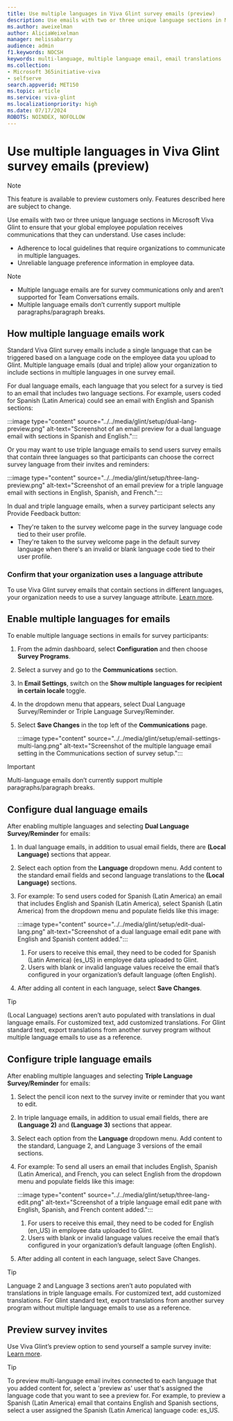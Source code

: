 ```yaml
---
title: Use multiple languages in Viva Glint survey emails (preview)
description: Use emails with two or three unique language sections in Microsoft Viva Glint to ensure that your global employee population receives communications that they can understand.
ms.author: aweixelman
author: AliciaWeixelman
manager: melissabarry
audience: admin
f1.keywords: NOCSH
keywords: multi-language, multiple language email, email translations
ms.collection:  
- Microsoft 365initiative-viva
- selfserve 
search.appverid: MET150 
ms.topic: article
ms.service: viva-glint
ms.localizationpriority: high
ms.date: 07/17/2024
ROBOTS: NOINDEX, NOFOLLOW
---
```


# Use multiple languages in Viva Glint survey emails (preview)

> [!NOTE]
> This feature is available to preview customers only. Features described here are subject to change.

Use emails with two or three unique language sections in Microsoft Viva Glint to ensure that your global employee population receives communications that they can understand. Use cases include:

- Adherence to local guidelines that require organizations to communicate in multiple languages.
- Unreliable language preference information in employee data.

> [!NOTE]
> - Multiple language emails are for survey communications only and aren’t supported for Team Conversations emails.
> - Multiple language emails don’t currently support multiple paragraphs/paragraph breaks.

## How multiple language emails work

Standard Viva Glint survey emails include a single language that can be triggered based on a language code on the employee data you upload to Glint. Multiple language emails (dual and triple) allow your organization to include sections in multiple languages in one survey email.  

For dual language emails, each language that you select for a survey is tied to an email that includes two language sections. For example, users coded for Spanish (Latin America) could see an email with English and Spanish sections: 

:::image type="content" source="../../media/glint/setup/dual-lang-preview.png" alt-text="Screenshot of an email preview for a dual language email with sections in Spanish and English.":::

Or you may want to use triple language emails to send users survey emails that contain three languages so that participants can choose the correct survey language from their invites and reminders:

:::image type="content" source="../../media/glint/setup/three-lang-preview.png" alt-text="Screenshot of an email preview for a triple language email with sections in English, Spanish, and French.":::

In dual and triple language emails, when a survey participant selects any Provide Feedback button:

- They're taken to the survey welcome page in the survey language code tied to their user profile.
- They're taken to the survey welcome page in the default survey language when there's an invalid or blank language code tied to their user profile.

### Confirm that your organization uses a language attribute

To use Viva Glint survey emails that contain sections in different languages, your organization needs to use a survey language attribute. [Learn more](https://go.microsoft.com/fwlink/?linkid=2275842).

## Enable multiple languages for emails

To enable multiple language sections in emails for survey participants:

1. From the admin dashboard, select **Configuration** and then choose **Survey Programs**.
1. Select a survey and go to the **Communications** section.
1. In **Email Settings**, switch on the **Show multiple languages for recipient in certain locale** toggle.
2. In the dropdown menu that appears, select Dual Language Survey/Reminder or Triple Language Survey/Reminder.
3. Select **Save Changes** in the top left of the **Communications** page.

   :::image type="content" source="../../media/glint/setup/email-settings-multi-lang.png" alt-text="Screenshot of the multiple language email setting in the Communications section of survey setup.":::

> [!IMPORTANT]
> Multi-language emails don’t currently support multiple paragraphs/paragraph breaks.
   
## Configure dual language emails

After enabling multiple languages and selecting **Dual Language Survey/Reminder** for emails: 

1. In dual language emails, in addition to usual email fields, there are **(Local Language)** sections that appear.
1. Select each option from the **Language** dropdown menu. Add content to the standard email fields and second language translations to the **(Local Language)** sections.
2. For example: To send users coded for Spanish (Latin America) an email that includes English and Spanish (Latin America), select Spanish (Latin America) from the dropdown menu and populate fields like this image:

   :::image type="content" source="../../media/glint/setup/edit-dual-lang.png" alt-text="Screenshot of a dual language email edit pane with English and Spanish content added.":::

   1. For users to receive this email, they need to be coded for Spanish (Latin America) (es_US) in employee data uploaded to Glint.
   1. Users with blank or invalid language values receive the email that’s configured in your organization’s default language (often English).
2. After adding all content in each language, select **Save Changes**.

> [!TIP]
> (Local Language) sections aren’t auto populated with translations in dual language emails. For customized text, add customized translations. For Glint standard text, export translations from another survey program without multiple language emails to use as a reference.

## Configure triple language emails
   
After enabling multiple languages and selecting **Triple Language Survey/Reminder** for emails:

1. Select the pencil icon next to the survey invite or reminder that you want to edit.
2. In triple language emails, in addition to usual email fields, there are **(Language 2)** and **(Language 3)** sections that appear.
3. Select each option from the **Language** dropdown menu. Add content to the standard, Language 2, and Language 3 versions of the email sections.
4. For example: To send all users an email that includes English, Spanish (Latin America), and French, you can select English from the dropdown menu and populate fields like this image:

   :::image type="content" source="../../media/glint/setup/three-lang-edit.png" alt-text="Screenshot of a triple language email edit pane with English, Spanish, and French content added.":::

   1. For users to receive this email, they need to be coded for English (en_US) in employee data uploaded to Glint.
   1. Users with blank or invalid language values receive the email that’s configured in your organization’s default language (often English).
7. After adding all content in each language, select Save Changes.

> [!TIP]
> Language 2 and Language 3 sections aren’t auto populated with translations in triple language emails. For customized text, add customized translations. For Glint standard text, export translations from another survey program without multiple language emails to use as a reference.

## Preview survey invites

Use Viva Glint’s preview option to send yourself a sample survey invite: [Learn more](https://go.microsoft.com/fwlink/?linkid=2276910).

> [!TIP]
> To preview multi-language email invites connected to each language that you added content for, select a 'preview as' user that's assigned the language code that you want to see a preview for. For example, to preview a Spanish (Latin America) email that contains English and Spanish sections, select a user assigned the Spanish (Latin America) language code: es_US.
